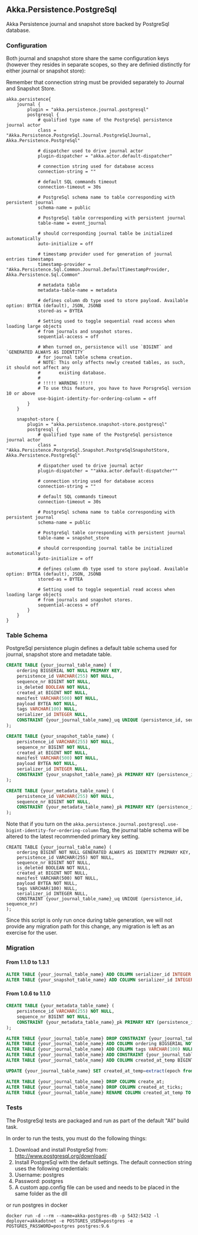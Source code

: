 ## Akka.Persistence.PostgreSql

Akka Persistence journal and snapshot store backed by PostgreSql database.

### Configuration

Both journal and snapshot store share the same configuration keys (however they resides in separate scopes, so they are definied distinctly for either journal or snapshot store):

Remember that connection string must be provided separately to Journal and Snapshot Store.

```hocon
akka.persistence{
	journal {
		plugin = "akka.persistence.journal.postgresql"
		postgresql {
			# qualified type name of the PostgreSql persistence journal actor
			class = "Akka.Persistence.PostgreSql.Journal.PostgreSqlJournal, Akka.Persistence.PostgreSql"

			# dispatcher used to drive journal actor
			plugin-dispatcher = "akka.actor.default-dispatcher"

			# connection string used for database access
			connection-string = ""

			# default SQL commands timeout
			connection-timeout = 30s

			# PostgreSql schema name to table corresponding with persistent journal
			schema-name = public

			# PostgreSql table corresponding with persistent journal
			table-name = event_journal

			# should corresponding journal table be initialized automatically
			auto-initialize = off
			
			# timestamp provider used for generation of journal entries timestamps
			timestamp-provider = "Akka.Persistence.Sql.Common.Journal.DefaultTimestampProvider, Akka.Persistence.Sql.Common"
		
			# metadata table
			metadata-table-name = metadata

			# defines column db type used to store payload. Available option: BYTEA (default), JSON, JSONB
			stored-as = BYTEA

			# Setting used to toggle sequential read access when loading large objects
			# from journals and snapshot stores.
			sequential-access = off

			# When turned on, persistence will use `BIGINT` and `GENERATED ALWAYS AS IDENTITY`
			# for journal table schema creation.
			# NOTE: This only affects newly created tables, as such, it should not affect any
			#       existing database.
			#
			# !!!!! WARNING !!!!!
			# To use this feature, you have to have PorsgreSql version 10 or above
			use-bigint-identity-for-ordering-column = off
		}
	}

	snapshot-store {
		plugin = "akka.persistence.snapshot-store.postgresql"
		postgresql {
			# qualified type name of the PostgreSql persistence journal actor
			class = "Akka.Persistence.PostgreSql.Snapshot.PostgreSqlSnapshotStore, Akka.Persistence.PostgreSql"

			# dispatcher used to drive journal actor
			plugin-dispatcher = ""akka.actor.default-dispatcher""

			# connection string used for database access
			connection-string = ""

			# default SQL commands timeout
			connection-timeout = 30s

			# PostgreSql schema name to table corresponding with persistent journal
			schema-name = public

			# PostgreSql table corresponding with persistent journal
			table-name = snapshot_store

			# should corresponding journal table be initialized automatically
			auto-initialize = off
			
			# defines column db type used to store payload. Available option: BYTEA (default), JSON, JSONB
			stored-as = BYTEA

			# Setting used to toggle sequential read access when loading large objects
			# from journals and snapshot stores.
			sequential-access = off
		}
	}
}
```
### Table Schema

PostgreSql persistence plugin defines a default table schema used for journal, snapshot store and metadate table.

```SQL
CREATE TABLE {your_journal_table_name} (
	ordering BIGSERIAL NOT NULL PRIMARY KEY,
    persistence_id VARCHAR(255) NOT NULL,
    sequence_nr BIGINT NOT NULL,
    is_deleted BOOLEAN NOT NULL,
    created_at BIGINT NOT NULL,
    manifest VARCHAR(500) NOT NULL,
    payload BYTEA NOT NULL,
    tags VARCHAR(100) NULL,
    serializer_id INTEGER NULL,
    CONSTRAINT {your_journal_table_name}_uq UNIQUE (persistence_id, sequence_nr)
);

CREATE TABLE {your_snapshot_table_name} (
    persistence_id VARCHAR(255) NOT NULL,
    sequence_nr BIGINT NOT NULL,
    created_at BIGINT NOT NULL,
    manifest VARCHAR(500) NOT NULL,
    payload BYTEA NOT NULL,
    serializer_id INTEGER NULL,
    CONSTRAINT {your_snapshot_table_name}_pk PRIMARY KEY (persistence_id, sequence_nr)
);

CREATE TABLE {your_metadata_table_name} (
    persistence_id VARCHAR(255) NOT NULL,
    sequence_nr BIGINT NOT NULL,
    CONSTRAINT {your_metadata_table_name}_pk PRIMARY KEY (persistence_id, sequence_nr)
);
```

Note that if you turn on the `akka.persistence.journal.postgresql.use-bigint-identity-for-ordering-column` flag, the journal table schema will be altered to the latest recommended primary key setting.
```
CREATE TABLE {your_journal_table_name} (
	ordering BIGINT NOT NULL GENERATED ALWAYS AS IDENTITY PRIMARY KEY,
    persistence_id VARCHAR(255) NOT NULL,
    sequence_nr BIGINT NOT NULL,
    is_deleted BOOLEAN NOT NULL,
    created_at BIGINT NOT NULL,
    manifest VARCHAR(500) NOT NULL,
    payload BYTEA NOT NULL,
    tags VARCHAR(100) NULL,
    serializer_id INTEGER NULL,
    CONSTRAINT {your_journal_table_name}_uq UNIQUE (persistence_id, sequence_nr)
);
```
Since this script is only run once during table generation, we will not provide any migration path for this change, any migration is left as an exercise for the user.

### Migration

#### From 1.1.0 to 1.3.1
```SQL
ALTER TABLE {your_journal_table_name} ADD COLUMN serializer_id INTEGER NULL;
ALTER TABLE {your_snapshot_table_name} ADD COLUMN serializer_id INTEGER NULL;
```

#### From 1.0.6 to 1.1.0
```SQL
CREATE TABLE {your_metadata_table_name} (
    persistence_id VARCHAR(255) NOT NULL,
    sequence_nr BIGINT NOT NULL,
    CONSTRAINT {your_metadata_table_name}_pk PRIMARY KEY (persistence_id, sequence_nr)
);

ALTER TABLE {your_journal_table_name} DROP CONSTRAINT {your_journal_table_name}_pk;
ALTER TABLE {your_journal_table_name} ADD COLUMN ordering BIGSERIAL NOT NULL PRIMARY KEY;
ALTER TABLE {your_journal_table_name} ADD COLUMN tags VARCHAR(100) NULL;
ALTER TABLE {your_journal_table_name} ADD CONSTRAINT {your_journal_table_name}_uq UNIQUE (persistence_id, sequence_nr);
ALTER TABLE {your_journal_table_name} ADD COLUMN created_at_temp BIGINT NOT NULL;

UPDATE {your_journal_table_name} SET created_at_temp=extract(epoch from create_at);

ALTER TABLE {your_journal_table_name} DROP COLUMN create_at;
ALTER TABLE {your_journal_table_name} DROP COLUMN created_at_ticks;
ALTER TABLE {your_journal_table_name} RENAME COLUMN created_at_temp TO create_at;
```

### Tests

The PostgreSql tests are packaged and run as part of the default "All" build task.

In order to run the tests, you must do the following things:

1. Download and install PostgreSql from: http://www.postgresql.org/download/
2. Install PostgreSql with the default settings.  The default connection string uses the following credentials:
  1. Username: postgres
  2. Password: postgres
3. A custom app.config file can be used and needs to be placed in the same folder as the dll

or run postgres in docker

```
docker run -d --rm --name=akka-postgres-db -p 5432:5432 -l deployer=akkadotnet -e POSTGRES_USER=postgres -e POSTGRES_PASSWORD=postgres postgres:9.6
```
